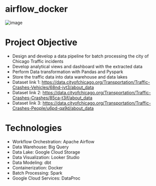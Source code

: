 # airflow_docker
![image](https://github.com/user-attachments/assets/673ebfc9-766e-43fe-9bae-bde98b570d74)

# Project Objective
- Design and develop a data pipeline for batch processing the city of Chicago Traffic incidents
- Develop analytical views and dashboard with the extracted data
- Perform Data transformation with Pandas and Pyspark
- Store the traffic data into data warehouse and data lakes
- Dataset link 1: https://data.cityofchicago.org/Transportation/Traffic-Crashes-Vehicles/68nd-jvt3/about_data
- Dataset link 2: https://data.cityofchicago.org/Transportation/Traffic-Crashes-Crashes/85ca-t3if/about_data
- Dataset link 3: https://data.cityofchicago.org/Transportation/Traffic-Crashes-People/u6pd-qa9d/about_data

# Technologies
- Workflow Orchestration: Apache Airflow
- Data Warehouse: Big Query
- Data Lake: Google Cloud Storage
- Data Visualization: Looker Studio
- Data Modeling: dbt
- Containerization: Docker
- Batch Processing: Spark
- Google Cloud Services: DataProc
